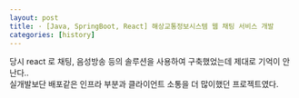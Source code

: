 ```yaml
---
layout: post
title: · [Java, SpringBoot, React] 해상교통정보시스템 웹 채팅 서비스 개발
categories: [history]
---
```


당시 react 로 채팅, 음성방송 등의 솔루션을 사용하여 구축했었는데 제대로 기억이 안난다..   
실개발보단 배포같은 인프라 부분과 클라이언트 소통을 더 많이했던 프로젝트였다.